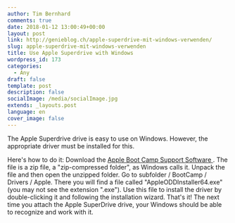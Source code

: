 ```yaml
---
author: Tim Bernhard
comments: true
date: 2018-01-12 13:00:49+00:00
layout: post
link: http://genieblog.ch/apple-superdrive-mit-windows-verwenden/
slug: apple-superdrive-mit-windows-verwenden
title: Use Apple Superdrive with Windows
wordpress_id: 173
categories:
  - Any
draft: false
template: post
description: false
socialImage: /media/socialImage.jpg
extends: _layouts.post
language: en
cover_image: false
---
```


The Apple Superdrive drive is easy to use on Windows. However, the appropriate driver must be installed for this.

Here's how to do it: Download the [ Apple Boot Camp Support Software ](https://support.apple.com/kb/DL1837?viewlocale=en_US&locale=en_CH). The file is a zip file, a "zip-compressed folder", as Windows calls it. Unpack the file and then open the unzipped folder. Go to subfolder / BootCamp / Drivers / Apple. There you will find a file called "AppleODDInstaller64.exe" (you may not see the extension ".exe"). Use this file to install the driver by double-clicking it and following the installation wizard. That's it! The next time you attach the Apple SuperDrive drive, your Windows should be able to recognize and work with it.
